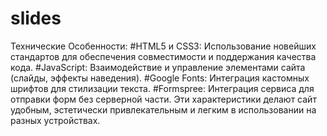 # slides

Технические Особенности:
#HTML5 и CSS3: Использование новейших стандартов для обеспечения совместимости и поддержания качества кода.
#JavaScript: Взаимодействие и управление элементами сайта (слайды, эффекты наведения).
#Google Fonts: Интеграция кастомных шрифтов для стилизации текста.
#Formspree: Интеграция сервиса для отправки форм без серверной части.
Эти характеристики делают сайт удобным, эстетически привлекательным и легким в использовании на разных устройствах.